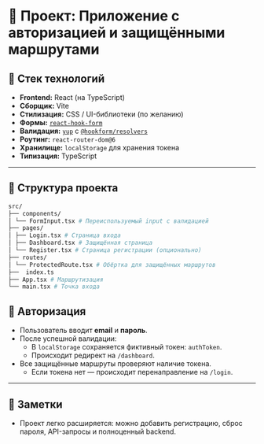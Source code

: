 # 🧩 Проект: Приложение с авторизацией и защищёнными маршрутами

## 🚀 Стек технологий

- **Frontend:** React (на TypeScript)
- **Сборщик:** Vite
- **Стилизация:** CSS / UI-библиотеки (по желанию)
- **Формы:** [`react-hook-form`](https://react-hook-form.com/)
- **Валидация:** [`yup`](https://github.com/jquense/yup) с [`@hookform/resolvers`](https://react-hook-form.com/get-started#SchemaValidation)
- **Роутинг:** `react-router-dom@6`
- **Хранилище:** `localStorage` для хранения токена
- **Типизация:** TypeScript

---

## 📁 Структура проекта
```bash
src/
├── components/
│ └── FormInput.tsx # Переиспользуемый input с валидацией
├── pages/
│ ├── Login.tsx # Страница входа
│ ├── Dashboard.tsx # Защищённая страница
│ └── Register.tsx # Страница регистрации (опционально)
├── routes/
│ └── ProtectedRoute.tsx # Обёртка для защищённых маршрутов
├──  index.ts 
├── App.tsx # Маршрутизация
└── main.tsx # Точка входа
```

## 🔐 Авторизация

- Пользователь вводит **email** и **пароль**.
- После успешной валидации:
  - В `localStorage` сохраняется фиктивный токен: `authToken`.
  - Происходит редирект на `/dashboard`.
- Все защищённые маршруты проверяют наличие токена.
  - Если токена нет — происходит перенаправление на `/login`.

---

## 📌 Заметки

- Проект легко расширяется: можно добавить регистрацию, сброс пароля, API-запросы и полноценный backend.
